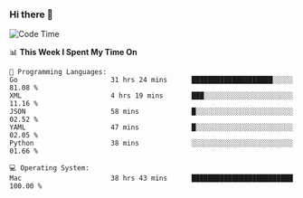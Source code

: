 ### Hi there 👋

<!--
**CrazyCollin/crazycollin** is a ✨ _special_ ✨ repository because its `README.md` (this file) appears on your GitHub profile.

Here are some ideas to get you started:

- 🔭 I’m currently working on ...
- 🌱 I’m currently learning ...
- 👯 I’m looking to collaborate on ...
- 🤔 I’m looking for help with ...
- 💬 Ask me about ...
- 📫 How to reach me: ...
- 😄 Pronouns: ...
- ⚡ Fun fact: ...
-->

<!--START_SECTION:waka-->
![Code Time](http://img.shields.io/badge/Code%20Time-2%2C728%20hrs%2049%20mins-blue)

📊 **This Week I Spent My Time On** 

```text
💬 Programming Languages: 
Go                       31 hrs 24 mins      ████████████████████░░░░░   81.08 % 
XML                      4 hrs 19 mins       ███░░░░░░░░░░░░░░░░░░░░░░   11.16 % 
JSON                     58 mins             █░░░░░░░░░░░░░░░░░░░░░░░░   02.52 % 
YAML                     47 mins             █░░░░░░░░░░░░░░░░░░░░░░░░   02.05 % 
Python                   38 mins             ░░░░░░░░░░░░░░░░░░░░░░░░░   01.66 % 

💻 Operating System: 
Mac                      38 hrs 43 mins      █████████████████████████   100.00 % 
```


<!--END_SECTION:waka-->
